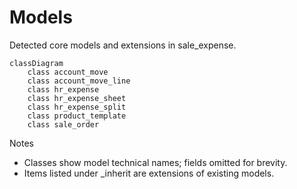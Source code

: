 # Models

Detected core models and extensions in sale_expense.

```mermaid
classDiagram
    class account_move
    class account_move_line
    class hr_expense
    class hr_expense_sheet
    class hr_expense_split
    class product_template
    class sale_order
```

Notes
- Classes show model technical names; fields omitted for brevity.
- Items listed under _inherit are extensions of existing models.
